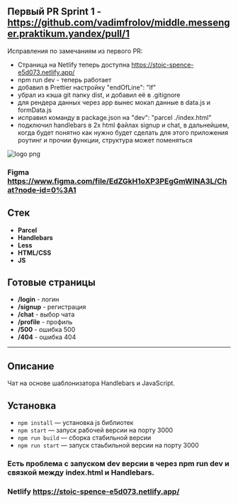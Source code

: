 ## Первый PR Sprint 1 - https://github.com/vadimfrolov/middle.messenger.praktikum.yandex/pull/1

Исправления по замечаниям из первого PR:

- Страница на Netlify теперь доступна https://stoic-spence-e5d073.netlify.app/
- npm run dev - теперь работает
- добавил в Prettier настройку "endOfLine": "lf"
- убрал из кэша git папку dist, и добавил её в .gitignore
- для рендера данных через app вынес мокап данные в data.js и formData.js
- исправил команду в package.json на "dev": "parcel ./index.html"
- подключил handlebars в 2х html файлах signup и chat, в дальнейшем, когда будет понятно как нужно будет сделать для этого приложения роутинг и прочии функции, структура может поменяться



![logo png](https://i.pinimg.com/originals/e8/f0/51/e8f051eb8fa84555ae94f95b979df508.gif)
### Figma https://www.figma.com/file/EdZGkH1oXP3PEgGmWlNA3L/Chat?node-id=0%3A1

## Стек
* **Parcel**
* **Handlebars**
* **Less**
* **HTML/CSS**
* **JS**

## Готовые страницы
* **/login** - логин
* **/signup** - регистрация
* **/chat** - выбор чата
* **/profile** - профиль
* **/500** - ошибка 500
* **/404** - ошибка 404

---
## Описание

Чат на основе шаблонизатора Handlebars и JavaScript.
## Установка

- `npm install` — установка js библиотек
- `npm start` — запуск рабочей версии на порту 3000
- `npm run build` — сборка стабильной версии
- `npm run start` — запуск стаьбильной версии на порту 3000

###  Есть проблема с запуском dev версии в через npm run dev и связкой между index.html и Handlebars.
### Netlify https://stoic-spence-e5d073.netlify.app/
